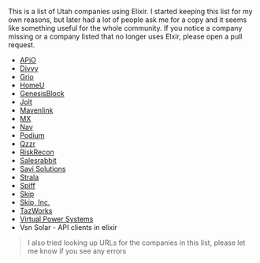 This is a list of Utah companies using Elixir.
I started keeping this list for my own reasons, but later had a lot of people ask me for a copy and it seems like something useful for the whole community.
If you notice a company missing or a company listed that no longer uses Elxir, please open a pull request.

* [APiO](https://apio.tech/)
* [Divvy](https://getdivvy.com/)
* [Grio](https://thegrio.com/)
* [HomeU](https://www.homeuyyc.ca/)
* [GenesisBlock](https://genesisblock.com/)
* [Jolt](https://www.jolt.com/)
* [Mavenlink](https://www.mavenlink.com/)
* [MX](https://www.mx.com/)
* [Nav](https://www.nav.com/)
* [Podium](https://www.podium.com/)
* [Qzzr](https://www.qzzr.com/)
* [RiskRecon](https://www.riskrecon.com/)
* [Salesrabbit](https://www.salesrabbit.com/)
* [Savi Solutions](https://getsavi.com/)
* [Strala](https://www.strala.com/)
* [Spiff](https://spiff.com/)
* [Skip](https://skipio.com/)
* [Skip, Inc.](https://getskip.com)
* [TazWorks](https://tazworks.com/)
* [Virtual Power Systems](http://virtualpowersystems.com/)
* Vsn Solar - API clients in elixir

> I also tried looking up URLs for the companies in this list, please let me know if you see any errors
